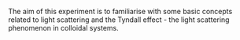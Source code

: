 The aim of this experiment is to familiarise with some basic concepts related to light scattering and the Tyndall effect - the light scattering phenomenon in colloidal systems.
